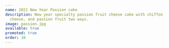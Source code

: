 ```yaml
---
name: 2021 New Year Passion cake
description: New year specialty passion fruit cheese cake with chiffon, cream
  cheese, and passion fruit two ways.
image: passion.jpg
available: true
promoted: true
order: 10
---
```

